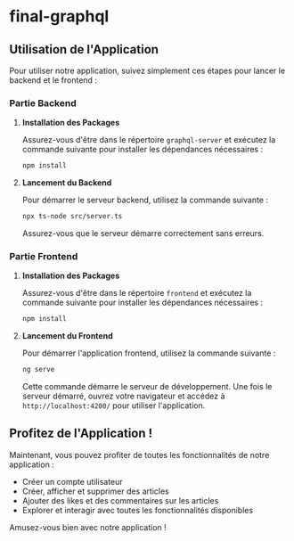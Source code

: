 
# final-graphql

## Utilisation de l'Application

Pour utiliser notre application, suivez simplement ces étapes pour lancer le backend et le frontend :

### Partie Backend

1. **Installation des Packages**

   Assurez-vous d'être dans le répertoire `graphql-server` et exécutez la commande suivante pour installer les dépendances nécessaires :

   ```bash
   npm install
   ```

2. **Lancement du Backend**

   Pour démarrer le serveur backend, utilisez la commande suivante :

   ```bash
   npx ts-node src/server.ts
   ```

   Assurez-vous que le serveur démarre correctement sans erreurs.

### Partie Frontend

1. **Installation des Packages**

   Assurez-vous d'être dans le répertoire `frontend` et exécutez la commande suivante pour installer les dépendances nécessaires :

   ```bash
   npm install
   ```

2. **Lancement du Frontend**

   Pour démarrer l'application frontend, utilisez la commande suivante :

   ```bash
   ng serve
   ```

   Cette commande démarre le serveur de développement. Une fois le serveur démarré, ouvrez votre navigateur et accédez à `http://localhost:4200/` pour utiliser l'application.

## Profitez de l'Application !

Maintenant, vous pouvez profiter de toutes les fonctionnalités de notre application :

- Créer un compte utilisateur
- Créer, afficher et supprimer des articles
- Ajouter des likes et des commentaires sur les articles
- Explorer et interagir avec toutes les fonctionnalités disponibles

Amusez-vous bien avec notre application ! 